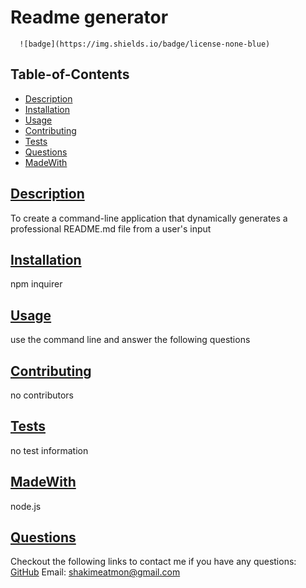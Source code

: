 # Readme generator

  
      ![badge](https://img.shields.io/badge/license-none-blue)
        
  ## Table-of-Contents
  * [Description](#description)
  * [Installation](#installation)
  * [Usage](#usage)
  * [Contributing](#contributing)
  * [Tests](#tests)
  * [Questions](#questions)
  * [MadeWith](#MadeWith)
  
  ## [Description](#description)
  To create a command-line application that dynamically generates a professional README.md file from a user's input

  ## [Installation](#Installation)
  npm inquirer

  ## [Usage](#usage)
  use the command line and answer the following questions
  
  ## [Contributing](#Contributing)
  no contributors
  
  ## [Tests](#Tests)
  no test information

  ## [MadeWith](#MadeWith)
  node.js

  ## [Questions](#Questions)
  Checkout the following links to contact me if you have any questions:
  [GitHub](https://github.com/Chubbsdaweb)
  Email: shakimeatmon@gmail.com
